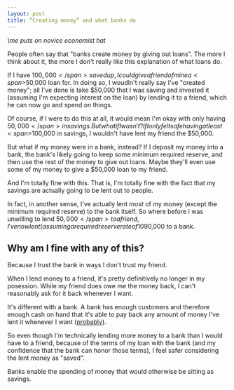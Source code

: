 ```yaml
---
layout: post
title: “Creating money” and what banks do
---
```


*\me puts on novice economist hat*

People often say that "banks create money by giving out loans". The more I think about it, the more I don't really like this explanation of what loans do.

If I have <span>$100,000</span> saved up, I could give a friend of mine a <span>$50,000</span> loan for. In doing so, I woudln't really say I've "created money"; all I've done is take <span>$50,000</span> that I was saving and invested it (assuming I'm expecting interest on the loan) by lending it to a friend, which he can now go and spend on things.

Of course, if I were to do this at all, it would mean I'm okay with only having <span>$50,000</span> in savings. But what if I wasn't? If I only felt safe having at least <span>$100,000</span> in savings, I wouldn't have lent my friend the <span>$50,000</span>.

But what if my money were in a bank, instead? If I deposit my money into a bank, the bank's likely going to keep some minimum required reserve, and then use the rest of the money to give out loans. Maybe they'll even use some of my money to give a <span>$50,000</span> loan to my friend.

And I'm totally fine with this. That is, I'm totally fine with the fact that my savings are actually going to be lent out to people.

In fact, in another sense, I've actually lent _most_ of my money (except the minimum required reserve) to the bank itself. So where before I was unwilling to lend <span>$50,000</span> to a friend, I've now lent (assuming a required reserve rate of 10%) <em>$90,000</em> to a bank.

## Why am I fine with any of this?

Because I trust the bank in ways I don't trust my friend.

When I lend money to a friend, it's pretty definitively no longer in my posession. While my friend does owe me the money back, I can't reasonably ask for it back whenever I want.

It's different with a bank. A bank has enough customers and therefore enough cash on hand that it's able to pay back any amount of money I've lent it whenever I want ([probably](http://en.wikipedia.org/wiki/Great_Depression)).

So even though I'm technically lending more money to a bank than I would have to a friend, because of the terms of my loan with the bank (and my confidence that the bank can honor those terms), I feel safer considering the lent money as "saved".

Banks enable the spending of money that would otherwise be sitting as savings.
